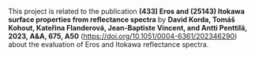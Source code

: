 This project is related to the publication **(433) Eros and (25143) Itokawa surface properties from reflectance spectra** by **David Korda, Tomáš Kohout, Kateřina Flanderová, Jean-Baptiste Vincent, and Antti Penttilä, 2023, A&A, 675, A50** (https://doi.org/10.1051/0004-6361/202346290) about the evaluation of Eros and Itokawa reflectance spectra.
